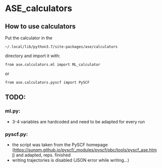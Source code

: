 # ASE_calculators

## How to use calculators
Put the calculator in the

```~/.local/lib/python3.7/site-packages/ase/calculators ```

directory and import it with:

```from ase.calculators.ml import ML_calculator ```

or

```from ase.calculators.pyscf import PySCF```


## TODO:

### ml.py:
 - 3-4 variables are hardcoded and need to be adapted for every run

### pyscf.py:
 - the script was taken from the PySCF homepage (https://sunqm.github.io/pyscf/_modules/pyscf/pbc/tools/pyscf_ase.html) and adapted, reps. finished
- writing trajectories is disabled (JSON error while writing...)
